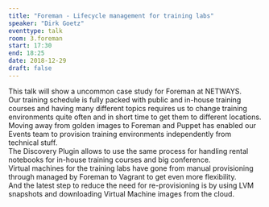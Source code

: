 ```yaml
---
title: "Foreman - Lifecycle management for training labs"
speaker: "Dirk Goetz"
eventtype: talk
room: 3.foreman
start: 17:30
end: 18:25
date: 2018-12-29
draft: false
---
```


This talk will show a uncommon case study for Foreman at NETWAYS.  
Our training schedule is fully packed with public and in-house training courses and
having many different topics requires us to change training environments quite often and
in short time to get them to different locations.  
Moving away from golden images to Foreman and Puppet has enabled our Events team to provision training environments independently from technical stuff.  
The Discovery Plugin allows to use the same process for handling rental notebooks for in-house training courses and big conference.  
Virtual machines for the training labs have gone from manual provisioning through managed by Foreman to Vagrant to get even more flexibility.  
And the latest step to reduce the need for re-provisioning is by using LVM snapshots and downloading Virtual Machine images from the cloud.  

